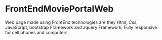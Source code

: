 # FrontEndMoviePortalWeb
Web page made using FrontEnd technologies are they Html, Css, JavaScript, bootstrap Framework and Jquery Framework.
Fully responsive for cell phones and computers
